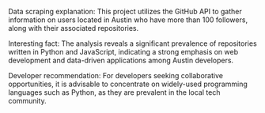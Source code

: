 Data scraping explanation: This project utilizes the GitHub API to gather information on users located in Austin who have more than 100 followers, along with their associated repositories.

Interesting fact: The analysis reveals a significant prevalence of repositories written in Python and JavaScript, indicating a strong emphasis on web development and data-driven applications among Austin developers.

Developer recommendation: For developers seeking collaborative opportunities, it is advisable to concentrate on widely-used programming languages such as Python, as they are prevalent in the local tech community.
